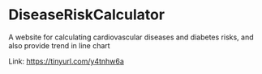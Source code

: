# DiseaseRiskCalculator
A website for calculating cardiovascular diseases and diabetes risks, and also provide trend in line chart

Link: https://tinyurl.com/y4tnhw6a
